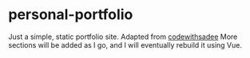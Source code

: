 # personal-portfolio
Just a simple, static portfolio site. 
Adapted from [codewithsadee](https://github.com/codewithsadee/vcard-personal-portfolio)
More sections will be added as I go, and I will eventually rebuild it using Vue.
